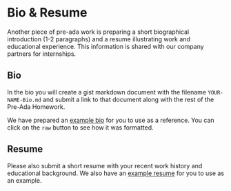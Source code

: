 # Bio & Resume

Another piece of pre-ada work is preparing a short biographical introduction (1-2 paragraphs) and a resume illustrating work and educational experience.  This information is shared with our company partners for internships.

## Bio

In the bio you will create a gist markdown document with the filename `YOUR-NAME-Bio.md` and submit a link to that document along with the rest of the Pre-Ada Homework.

We have prepared an [example bio](./examples/example-bio.md) for you to use as a reference.  You can click on the `raw` button to see how it was formatted.

## Resume

Please also submit a short resume with your recent work history and educational background.  We also have an [example resume](./examples/example-resume.md) for you to use as an example.  
